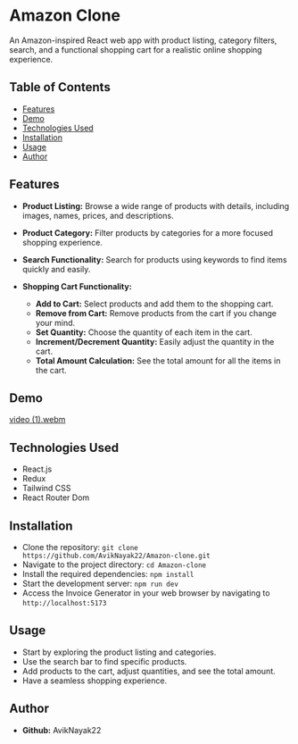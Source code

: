 # Amazon Clone

An Amazon-inspired React web app with product listing, category filters, search, and a functional shopping cart for a realistic online shopping experience.

## Table of Contents
- [Features](#features)
- [Demo](#demo)
- [Technologies Used](#technologies-used)
- [Installation](#installation)
- [Usage](#usage)
- [Author](#author)


## Features

- __Product Listing:__ Browse a wide range of products with details, including images, names, prices, and descriptions.

- __Product Category:__ Filter products by categories for a more focused shopping experience.

- __Search Functionality:__ Search for products using keywords to find items quickly and easily.

- __Shopping Cart Functionality:__
  - __Add to Cart:__ Select products and add them to the shopping cart.
  - __Remove from Cart:__ Remove products from the cart if you change your mind.
  - __Set Quantity:__ Choose the quantity of each item in the cart.
  - __Increment/Decrement Quantity:__ Easily adjust the quantity in the cart.
  - __Total Amount Calculation:__ See the total amount for all the items in the cart.


## Demo
[video (1).webm](https://github.com/AvikNayak22/Amazon-clone/assets/110925067/0052a30c-5882-4eeb-8a1c-caf7e8833bfa)

## Technologies Used
- React.js
- Redux
- Tailwind CSS
- React Router Dom

## Installation
- Clone the repository: `git clone https://github.com/AvikNayak22/Amazon-clone.git`
- Navigate to the project directory: `cd Amazon-clone`
- Install the required dependencies: `npm install`
- Start the development server: `npm run dev`
- Access the Invoice Generator in your web browser by navigating to `http://localhost:5173`

## Usage
- Start by exploring the product listing and categories.
- Use the search bar to find specific products.
- Add products to the cart, adjust quantities, and see the total amount.
- Have a seamless shopping experience.

## Author
- __Github:__ AvikNayak22
